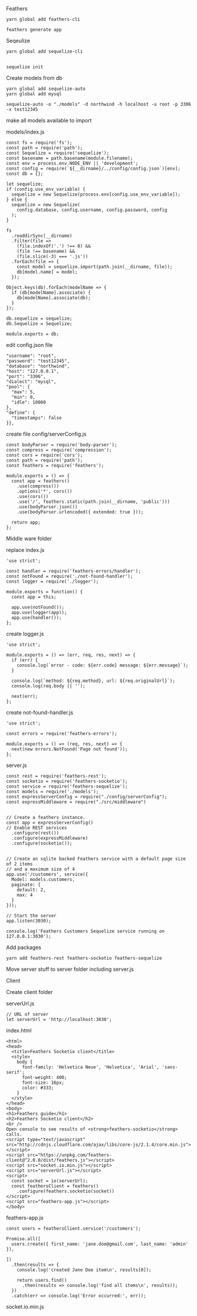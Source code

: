 Feathers

    yarn global add feathers-cli

    feathers generate app

Seqeulize 

    yarn global add sequelize-cli


    sequelize init

Create models from db

    yarn global add sequelize-auto 
    yarn global add mysql

    sequelize-auto -o "./models" -d northwind -h localhost -u root -p 3306 -x test12345



make all models available to import

models/index.js


	const fs = require('fs');
	const path = require('path');
	const Sequelize = require('sequelize');
	const basename = path.basename(module.filename);
	const env = process.env.NODE_ENV || 'development';
	const config = require(`${__dirname}/../config/config.json`)[env];
	const db = {};
	
	let sequelize;
	if (config.use_env_variable) {
	  sequelize = new Sequelize(process.env[config.use_env_variable]);
	} else {
	  sequelize = new Sequelize(
	    config.database, config.username, config.password, config
	  );
	}
	
	fs
	  .readdirSync(__dirname)
	  .filter(file =>
	    (file.indexOf('.') !== 0) &&
	    (file !== basename) &&
	    (file.slice(-3) === '.js'))
	  .forEach(file => {
	    const model = sequelize.import(path.join(__dirname, file));
	    db[model.name] = model;
	  });
	
	Object.keys(db).forEach(modelName => {
	  if (db[modelName].associate) {
	    db[modelName].associate(db);
	  }
	});
	
	db.sequelize = sequelize;
	db.Sequelize = Sequelize;
	
	module.exports = db;


edit config.json file

    "username": "root",
    "password": "test12345",
    "database": "northwind",
    "host": "127.0.0.1",
    "port": "3306",
    "dialect": "mysql",
    "pool": {
      "max": 5,
      "min": 0,
      "idle": 10000
    },
    "define": {
      "timestamps": false
    }},


create file config/serverConfig.js


	const bodyParser = require('body-parser');
	const compress = require('compression');
	const cors = require('cors');
	const path = require('path');
	const feathers = require('feathers');
	
	module.exports = () => {
	  const app = feathers()
	    .use(compress())
	    .options('*', cors())
	    .use(cors())
	    .use('/', feathers.static(path.join(__dirname, 'public')))
	    .use(bodyParser.json())
	    .use(bodyParser.urlencoded({ extended: true }));
	
	  return app;
	};


Middle ware folder

replace index.js

	'use strict';
	
	const handler = require('feathers-errors/handler');
	const notFound = require('./not-found-handler');
	const logger = require('./logger');
	
	module.exports = function() {
	  const app = this;
	
	  app.use(notFound());
	  app.use(logger(app));
	  app.use(handler());
	};

create logger.js

	'use strict';
	
	module.exports = () => (err, req, res, next) => {
	  if (err) {
	    console.log(`error - code: ${err.code} message: ${err.message}`);
	  }
	  
	  console.log(`method: ${req.method}, url: ${req.originalUrl}`);
	  console.log(req.body || '');
	  
	  next(err);
	};


create not-found-handler.js

	'use strict';
	
	const errors = require('feathers-errors');
	
	module.exports = () => (req, res, next) => {
	  next(new errors.NotFound('Page not found'));
	};

server.js

	const rest = require('feathers-rest');
	const socketio = require('feathers-socketio');
	const service = require('feathers-sequelize');
	const models = require('./models');
	const expressServerConfig = require("./config/serverConfig");
	const expressMiddleware = require("./src/middleware")
	
	
	// Create a feathers instance.
	const app = expressServerConfig()
	// Enable REST services
	  .configure(rest())
	  .configure(expressMiddleware)
	  .configure(socketio());
	
	
	// Create an sqlite backed Feathers service with a default page size of 2 items
	// and a maximum size of 4
	app.use('/customers', service({
	  Model: models.customers,
	  paginate: {
	    default: 2,
	    max: 4
	  }
	}));
	
	// Start the server
	app.listen(3030);
	
	console.log('Feathers Customers Sequelize service running on 127.0.0.1:3030');

Add packages

    yarn add feathers-rest feathers-socketio feathers-sequelize

Move server stuff to server folder including server.js

Client 

Create client folder

serverUrl.js

	// URL of server
	let serverUrl = 'http://localhost:3030';


index.html

	<html>
	<head>
	  <title>Feathers Socketio client</title>
	  <style>
	    body {
	      font-family: 'Helvetica Neue', 'Helvetica', 'Arial', 'sans-serif';
	      font-weight: 400;
	      font-size: 16px;
	      color: #333;
	    }
	  </style>
	</head>
	<body>
	<h1>Feathers guide</h1>
	<h2>Feathers Socketio client</h2>
	<br />
	Open console to see results of <strong>feathers-socketio</strong> calls.
	<script type="text/javascript" src="http://cdnjs.cloudflare.com/ajax/libs/core-js/2.1.4/core.min.js"></script>
	<script src="https://unpkg.com/feathers-client@^2.0.0/dist/feathers.js"></script>
	<script src="socket.io.min.js"></script>
	<script src="serverUrl.js"></script>
	<script>
	  const socket = io(serverUrl);
	  const feathersClient = feathers()
	    .configure(feathers.socketio(socket))
	</script>
	<script src="feathers-app.js"></script>
	</body>


feathers-app.js


	const users = feathersClient.service('/customers');
	
	Promise.all([
	  users.create({ first_name: 'jane.doe@gmail.com', last_name: 'admin' }),
	
	])
	  .then(results => {
	    console.log('created Jane Doe item\n', results[0]);
	
	    return users.find()
	      .then(results => console.log('find all items\n', results));
	  })
	  .catch(err => console.log('Error occurred:', err));

socket.io.min.js